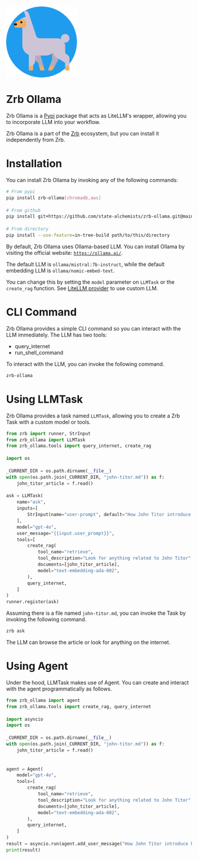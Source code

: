 ![](https://raw.githubusercontent.com/goFrendiAsgard/zrb-ollama/main/_images/android-chrome-192x192.png)

# Zrb Ollama

Zrb Ollama is a [Pypi](https://pypi.org) package that acts as LiteLLM's wrapper, allowing you to incorporate LLM into your workflow.

Zrb Ollama is a part of the [Zrb](https://pypi.org/project/zrb) ecosystem, but you can install it independently from Zrb. 

# Installation

You can install Zrb Ollama by invoking any of the following commands:

```bash
# From pypi
pip install zrb-ollama[chromadb,aws]

# From github
pip install git+https://github.com/state-alchemists/zrb-ollama.git@main

# From directory
pip install --use-feature=in-tree-build path/to/this/directory
```

By default, Zrb Ollama uses Ollama-based LLM. You can install Ollama by visiting the official website: [`https://ollama.ai/`](https://ollama.ai/).

The default LLM is `ollama/mistral:7b-instruct`, while the default embedding LLM is `ollama/nomic-embed-text`.

You can change this by setting the `model` parameter on `LLMTask` or the `create_rag` function. See [LiteLLM provider](https://docs.litellm.ai/docs/providers/) to use custom LLM.

# CLI Command 

Zrb Ollama provides a simple CLI command so you can interact with the LLM immediately. The LLM has two tools:

- query_internet
- run_shell_command

To interact with the LLM, you can invoke the following command.

```bash
zrb-ollama
```

# Using LLMTask

Zrb Ollama provides a task named `LLMTask`, allowing you to create a Zrb Task with a custom model or tools.

```python
from zrb import runner, StrInput
from zrb_ollama import LLMTask
from zrb_ollama.tools import query_internet, create_rag

import os

_CURRENT_DIR = os.path.dirname(__file__)
with open(os.path.join(_CURRENT_DIR, "john-titor.md")) as f:
    john_titor_article = f.read()

ask = LLMTask(
    name="ask",
    inputs=[
        StrInput(name="user-prompt", default="How John Titor introduce himself?"),
    ],
    model="gpt-4o",
    user_message="{{input.user_prompt}}",
    tools=[
        create_rag(
            tool_name="retrieve",
            tool_description="Look for anything related to John Titor"
            documents=[john_titor_article],
            model="text-embedding-ada-002",
        ),
        query_internet,
    ]
)
runner.register(ask)
```

Assuming there is a file named `john-titor.md`, you can invoke the Task by invoking the following command.

```bash
zrb ask
```

The LLM can browse the article or look for anything on the internet.

# Using Agent

Under the hood, LLMTask makes use of Agent. You can create and interact with the agent programmatically as follows.

```python
from zrb_ollama import agent
from zrb_ollama.tools import create_rag, query_internet

import asyncio
import os

_CURRENT_DIR = os.path.dirname(__file__)
with open(os.path.join(_CURRENT_DIR, "john-titor.md")) as f:
    john_titor_article = f.read()


agent = Agent(
    model="gpt-4o",
    tools=[
        create_rag(
            tool_name="retrieve",
            tool_description="Look for anything related to John Titor"
            documents=[john_titor_article],
            model="text-embedding-ada-002",
        ),
        query_internet,
    ]
)
result = asyncio.run(agent.add_user_message("How John Titor introduce himself?"))
print(result)
```


